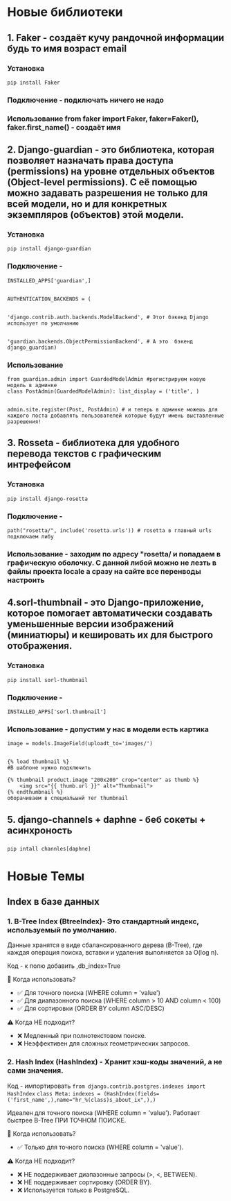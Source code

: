 
# Новые библиотеки

  ## 1. Faker - создаёт кучу рандочной информации будь то имя возраст email 
  ### Установка   
    pip install Faker
  ### Подключение - подключать ничего не надо 
  ### Использование from faker import Faker, faker=Faker(), faker.first_name() - создаёт имя 


  ## 2. Django-guardian - это библиотека, которая позволяет назначать права доступа (permissions) на уровне отдельных объектов (Object-level permissions). С её помощью можно задавать разрешения не только для всей модели, но и для конкретных экземпляров (объектов) этой модели.
  ### Установка 
    pip install django-guardian
  ### Подключение - 
    
    INSTALLED_APPS['guardian',]

    
    AUTHENTICATION_BACKENDS = (

    
    'django.contrib.auth.backends.ModelBackend', # Этот бэкенд Django использует по умолчанию

    
    'guardian.backends.ObjectPermissionBackend', # А это  бэкенд django_guardian)

  ### Использование  

    from guardian.admin import GuardedModelAdmin #регистрируем новую модель в админке 
    class PostAdmin(GuardedModelAdmin): list_display = ('title', )

  
    admin.site.register(Post, PostAdmin) # и теперь в админке можешь для каждого поста добавлять пользователей которые будут имень выставленные разрешения!

   ## 3. Rosseta - библиотека для удобного перевода текстов с графическим интрефейсом 
   ### Установка 

    pip install django-rosetta

   ### Подключение - 
    path("rosetta/", include('rosetta.urls')) # rosetta в главный urls подключаем либу
   ### Использование - заходим по адресу "rosetta/ и попадаем в графическую оболочку. С данной либой можно не лезть в файлы проекта locale а сразу на сайте все перенводы настроить


   ## 4.sorl-thumbnail - это Django-приложение, которое помогает автоматически создавать уменьшенные версии изображений (миниатюры) и кешировать их для быстрого отображения.
   ### Установка 
    pip install sorl-thumbnail

   ### Подключение - 
    INSTALLED_APPS['sorl.thumbnail']
     
   ### Использование - допустим у нас в модели есть картика 
    image = models.ImageField(uploadt_to='images/')

   
    {% load thumbnail %}
    #В шаблоне нужно подключить 
   
    {% thumbnail product.image "200x200" crop="center" as thumb %}
        <img src="{{ thumb.url }}" alt="Thumbnail">
    {% endthumbnail %}
    оборачиваем в специальынй тег thumbnail

   ## 5. django-channels + daphne - беб сокеты + асинхроность
   ### 
    pip intall channles[daphne]


# Новые Темы 

  ## Index в базе данных 
  ### 1. B-Tree Index (BtreeIndex)- Это стандартный индекс, используемый по умолчанию.
  Данные хранятся в виде сбалансированного дерева (B-Tree), где каждая операция поиска, вставки и удаления выполняется за O(log n).

  
  Код - к полю добавить 
  ,db_index=True

  
  🔹 Когда использовать?
  - ✅ Для точного поиска (WHERE column = 'value')
  - ✅ Для диапазонного поиска (WHERE column > 10 AND column < 100)
  - ✅ Для сортировки (ORDER BY column ASC/DESC)

  ⚠️ Когда НЕ подходит?
  - ❌ Медленный при полнотекстовом поиске.
  - ❌ Неэффективен для сложных геометрических запросов.

  ### 2. Hash Index (HashIndex) - Хранит хэш-коды значений, а не сами значения.
  
  
  Код - импортировать `from django.contrib.postgres.indexes import HashIndex`
  `class Meta:`
    `indexes = (HashIndex(fields=('first_name',),name="hr_%(class)s_about_ix",),)`
  
  Идеален для точного поиска (WHERE column = 'value').
  Работает быстрее B-Tree ПРИ ТОЧНОМ ПОИСКЕ.

  🔹 Когда использовать?
  
  - ✅ Только для точного поиска (WHERE column = 'value').

  ⚠️ Когда НЕ подходит?
  - ❌ НЕ поддерживает диапазонные запросы (>, <, BETWEEN).
  - ❌ НЕ поддерживает сортировку (ORDER BY).
  - ❌ Используется только в PostgreSQL.
